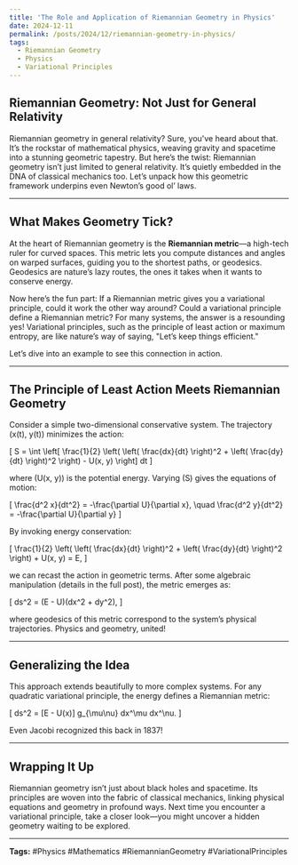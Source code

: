 ```yaml
---
title: 'The Role and Application of Riemannian Geometry in Physics'
date: 2024-12-11
permalink: /posts/2024/12/riemannian-geometry-in-physics/
tags:
  - Riemannian Geometry
  - Physics
  - Variational Principles
---
```


## Riemannian Geometry: Not Just for General Relativity

Riemannian geometry in general relativity? Sure, you've heard about that. It’s the rockstar of mathematical physics, weaving gravity and spacetime into a stunning geometric tapestry. But here’s the twist: Riemannian geometry isn’t just limited to general relativity. It’s quietly embedded in the DNA of classical mechanics too. Let’s unpack how this geometric framework underpins even Newton’s good ol’ laws.

---

## What Makes Geometry Tick?

At the heart of Riemannian geometry is the **Riemannian metric**—a high-tech ruler for curved spaces. This metric lets you compute distances and angles on warped surfaces, guiding you to the shortest paths, or geodesics. Geodesics are nature’s lazy routes, the ones it takes when it wants to conserve energy.

Now here’s the fun part: If a Riemannian metric gives you a variational principle, could it work the other way around? Could a variational principle define a Riemannian metric? For many systems, the answer is a resounding yes! Variational principles, such as the principle of least action or maximum entropy, are like nature’s way of saying, "Let’s keep things efficient."

Let’s dive into an example to see this connection in action.

---

## The Principle of Least Action Meets Riemannian Geometry

Consider a simple two-dimensional conservative system. The trajectory \(x(t), y(t)\) minimizes the action:

\[
S = \int \left[ \frac{1}{2} \left( \left( \frac{dx}{dt} \right)^2 + \left( \frac{dy}{dt} \right)^2 \right) - U(x, y) \right] dt
\]

where \(U(x, y)\) is the potential energy. Varying \(S\) gives the equations of motion:

\[
\frac{d^2 x}{dt^2} = -\frac{\partial U}{\partial x}, \quad \frac{d^2 y}{dt^2} = -\frac{\partial U}{\partial y}
\]

By invoking energy conservation:

\[
\frac{1}{2} \left( \left( \frac{dx}{dt} \right)^2 + \left( \frac{dy}{dt} \right)^2 \right) + U(x, y) = E,
\]

we can recast the action in geometric terms. After some algebraic manipulation (details in the full post), the metric emerges as:

\[
ds^2 = (E - U)(dx^2 + dy^2),
\]

where geodesics of this metric correspond to the system’s physical trajectories. Physics and geometry, united!

---

## Generalizing the Idea

This approach extends beautifully to more complex systems. For any quadratic variational principle, the energy defines a Riemannian metric:

\[
ds^2 = [E - U(x)] g_{\mu\nu} dx^\mu dx^\nu.
\]

Even Jacobi recognized this back in 1837!

---

## Wrapping It Up

Riemannian geometry isn’t just about black holes and spacetime. Its principles are woven into the fabric of classical mechanics, linking physical equations and geometry in profound ways. Next time you encounter a variational principle, take a closer look—you might uncover a hidden geometry waiting to be explored.

---

**Tags:** #Physics #Mathematics #RiemannianGeometry #VariationalPrinciples
